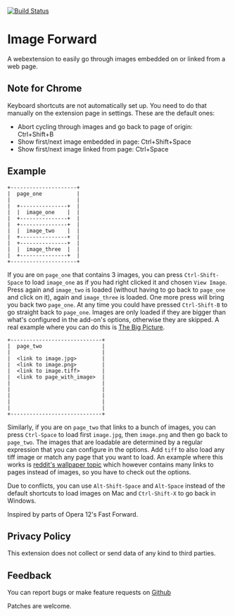 [![Build Status](https://travis-ci.org/sblask/webextension-image-forward.svg?branch=master)](https://travis-ci.org/sblask/webextension-image-forward)

Image Forward
=============

A webextension to easily go through images embedded on or linked from a web page.

Note for Chrome
---------------

Keyboard shortcuts are not automatically set up. You need to do that manually
on the extension page in settings. These are the default ones:

 - Abort cycling through images and go back to page of origin: Ctrl+Shift+B
 - Show first/next image embedded in page: Ctrl+Shift+Space
 - Show first/next image linked from page: Ctrl+Space

Example
-------

```
+---------------------+
|  page_one           |
|                     |
|  +---------------+  |
|  |  image_one    |  |
|  +---------------+  |
|  +---------------+  |
|  |  image_two    |  |
|  +---------------+  |
|  +---------------+  |
|  |  image_three  |  |
|  +---------------+  |
+---------------------+
```

If you are on `page_one`  that contains 3 images, you can press
`Ctrl-Shift-Space` to load `image_one` as if you had right clicked it and
chosen `View Image`. Press again and `image_two` is loaded (without having to
go back to `page_one` and click on it), again and `image_three` is loaded. One
more press will bring you back two `page_one`. At any time you could have
pressed `Ctrl-Shift-B` to go straight back to `page_one`. Images are only
loaded if they are bigger than what's configured in the add-on's options,
otherwise they are skipped. A real example where you can do this is [The Big
Picture](http://www.boston.com/bigpicture/).

```
+-----------------------------+
|  page_two                   |
|                             |
|  <link to image.jpg>        |
|  <link to image.png>        |
|  <link to image.tiff>       |
|  <link to page_with_image>  |
|                             |
|                             |
|                             |
|                             |
|                             |
+-----------------------------+
```

Similarly, if you are on `page_two` that links to a bunch of images, you can
press `Ctrl-Space` to load first `image.jpg`, then `image.png` and then go back
to `page_two`. The images that are loadable are determined by a regular
expression that you can configure in the options. Add `tiff` to also load any
tiff image or match any page that you want to load. An example where this works
is [reddit's wallpaper topic](https://www.reddit.com/r/wallpaper) which however
contains many links to pages instead of images, so you have to check out the
options.

Due to conflicts, you can use `Alt-Shift-Space` and `Alt-Space` instead of the
default shortcuts to load images on Mac and `Ctrl-Shift-X` to go back in
Windows.

Inspired by parts of Opera 12's Fast Forward.

Privacy Policy
--------------

This extension does not collect or send data of any kind to third parties.

Feedback
--------

You can report bugs or make feature requests on
[Github](https://github.com/sblask/webextension-image-forward)

Patches are welcome.
